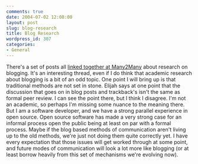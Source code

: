```yaml
---
comments: true
date: 2004-07-02 12:08:00
layout: post
slug: blog-research
title: Blog Research
wordpress_id: 307
categories:
- General
---
```


There's a set of posts all [linked together at Many2Many](http://www.corante.com/many/archives/2004/07/01/a_conversation_on_blog_research.php) about research on blogging. It's an interesting thread, even if I do think that academic research about blogging is a bit of an odd topic. One point I will bring up is that traditional methods are not set in stone. Elijah says at one point that the discussion that goes on in blog posts and trackback's isn't the same as formal peer review. I can see the point there, but I think I disagree. I'm not an academic, so perhaps I'm missing some nuance to the meaning there. But I am a software developer, and we have a strong parallel experience in open source. Open source software has made a very strong case for an informal process open the public being at least on par with a formal process. Maybe if the blog based methods of communication aren't living up to the old methods, we're just not doing them quite correctly yet. I have every expectation that those issues will get worked through at some point, and future modes of communication will look a lot more like blogging (or at least borrow heavily from this set of mechanisms we're evolving now).
